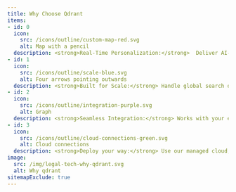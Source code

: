 ```yaml
---
title: Why Choose Qdrant
items:
- id: 0
  icon:
    src: /icons/outline/custom-map-red.svg
    alt: Map with a pencil
  description: <strong>Real-Time Personalization:</strong>  Deliver AI-driven travel experiences uniquely suited to each user.
- id: 1
  icon:
    src: /icons/outline/scale-blue.svg
    alt: Four arrows pointing outwards
  description: <strong>Built for Scale:</strong> Handle global search queries with low latency.
- id: 2
  icon:
    src: /icons/outline/integration-purple.svg
    alt: Graph
  description: <strong>Seamless Integration:</strong> Works with your existing booking and CRM systems.
- id: 3
  icon:
    src: /icons/outline/cloud-connections-green.svg
    alt: Cloud connections
  description: <strong>Deploy your way:</strong> Use our managed cloud, hybrid cloud or private cloud. We support AWS, Azure, and GCP.
image:
  src: /img/legal-tech-why-qdrant.svg
  alt: Why qdrant
sitemapExclude: true
---
```

